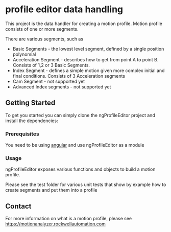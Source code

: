 # profile editor data handling

This project is the data handler for creating a motion profile. Motion profile consists of one or more segments.

There are various segments, such as
* Basic Segments - the lowest level segment, defined by a single position polynomial
* Acceleration Segment - describes how to get from point A to point B. Consists of 1,2 or 3 Basic Segments.
* Index Segment - defines a simple motion given more complex initial and final conditions. Consists of 3 Acceleration segments
* Cam Segment - not supported yet
* Advanced Index segments - not supported yet


## Getting Started

To get you started you can simply clone the ngProfileEditor project and install the dependencies:

### Prerequisites

You need to be using [angular][angular] and use ngProfileEditor as a module


### Usage

ngProfileEditor exposes various functions and objects to build a motion profile.

Please see the test folder for various unit tests that show by example how to create segments and put them into a profile

## Contact

For more information on what is a motion profile, please see https://motionanalyzer.rockwellautomation.com

[git]: http://git-scm.com/
[bower]: http://bower.io
[npm]: https://www.npmjs.org/
[node]: http://nodejs.org
[protractor]: https://github.com/angular/protractor
[jasmine]: http://jasmine.github.io
[karma]: http://karma-runner.github.io
[travis]: https://travis-ci.org/
[http-server]: https://github.com/nodeapps/http-server
[angular]: http://angularjs.org
